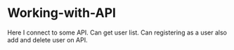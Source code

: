 # Working-with-API

Here I connect to some API. Can get user list. Can registering as a user also add and delete user on API.
